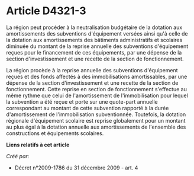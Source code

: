 # Article D4321-3

La région peut procéder à la neutralisation budgétaire de la dotation aux amortissements des subventions d'équipement versées
ainsi qu'à celle de la dotation aux amortissements des bâtiments administratifs et scolaires diminuée du montant de la
reprise annuelle des subventions d'équipement reçues pour le financement de ces équipements, par une dépense de la section
d'investissement et une recette de la section de fonctionnement.

La région procède à la reprise annuelle des subventions d'équipement reçues et des fonds affectés à des immobilisations
amortissables, par une dépense de la section d'investissement et une recette de la section de fonctionnement. Cette reprise
en section de fonctionnement s'effectue au même rythme que celui de l'amortissement de l'immobilisation pour lequel la
subvention a été reçue et porte sur une quote-part annuelle correspondant au montant de cette subvention rapporté à la durée
d'amortissement de l'immobilisation subventionnée. Toutefois, la dotation régionale d'équipement scolaire est reprise
globalement pour un montant au plus égal à la dotation annuelle aux amortissements de l'ensemble des constructions et
équipements scolaires.

**Liens relatifs à cet article**

_Créé par_:

  - Décret n°2009-1786 du 31 décembre 2009 - art. 4
